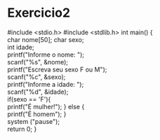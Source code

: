 # Exercicio2
#include <stdio.h>
#include <stdlib.h>
  int main() {    
  char nome[50];
  char sexo;   
  int idade;   
  printf("Informe o nome: ");   
  scanf("%s", &nome);    
  printf("Escreva seu sexo F ou M");    
  scanf("%c", &sexo);  
  printf("Informe a idade: ");    
  scanf("%d", &idade);    
  if(sexo == 'F'){        
    printf("É mulher!");    } 
  else {        
printf("É homem");   }    
system ("pause");    
return 0;
}
